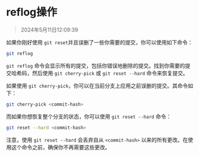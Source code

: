 # reflog操作

> 2024年5月11日12:09:39

如果你刚好使用 `git reset`并且误删了一些你需要的提交，你可以使用如下命令：

```bash
git reflog
```

`git reflog` 命令会显示所有的提交，包括你错误地删除的提交。找到你需要的提交哈希码，然后使用 `git cherry-pick` 或 `git reset --hard` 命令来恢复提交。

如果使用 `git cherry-pick`，你可以在当前分支上应用之前误删的提交。其命令如下：

```bash
git cherry-pick <commit-hash>
```

而如果你想恢复整个分支的状态，你可以使用 `git reset --hard` 命令：

```bash
git reset --hard <commit-hash>
```

注意，使用 `git reset --hard` 会丢弃自从 `<commit-hash>` 以来的所有更改。在使用这个命令之前，确保你不再需要这些更改。